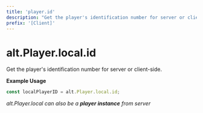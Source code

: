 ```yaml
---
title: 'player.id'
description: "Get the player's identification number for server or client-side."
prefix: '[Client]'
---
```


# alt.Player.local.id

Get the player's identification number for server or client-side.

**Example Usage**

```js
const localPlayerID = alt.Player.local.id;
```

_alt.Player.local can also be a **player instance** from server_
